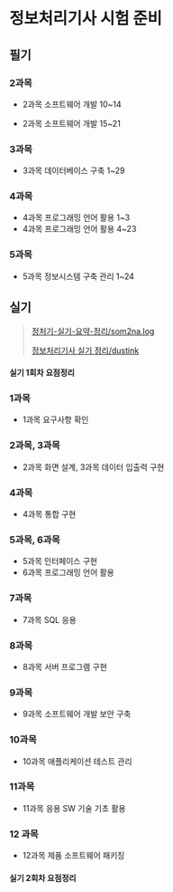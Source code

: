 # 정보처리기사 시험 준비

## 필기

### 2과목

- 2과목 소프트웨어 개발 10~14

- 2과목 소프트웨어 개발 15~21

### 3과목

- 3과목 데이터베이스 구축 1~29

### 4과목

- 4과목 프로그래밍 언어 활용 1~3
- 4과목 프로그래밍 언어 활용 4~23

### 5과목

- 5과목 정보시스템 구축 관리 1~24

## 실기

> [정처기-실기-요약-정리/som2na.log](https://velog.io/@dlsdk2526/%EC%A0%95%EC%B2%98%EA%B8%B0-%EC%8B%A4%EA%B8%B0-%EC%9A%94%EC%95%BD-1-%EC%9A%94%EA%B5%AC%EC%82%AC%ED%95%AD-%ED%99%95%EC%9D%B8)
>
> [정보처리기사 실기 정리/dustink](https://dustink.tistory.com/149)

#### 실기 1회차 요점정리 

### 1과목

- 1과목 요구사항 확인


### 2과목, 3과목

- 2과목 화면 설계, 3과목 데이터 입출력 구현

### 4과목

- 4과목 통합 구현

### 5과목, 6과목

- 5과목 인터페이스 구현
- 6과목 프로그래밍 언어 활용

### 7과목

- 7과목 SQL 응용

### 8과목

- 8과목 서버 프로그램 구현

### 9과목

- 9과목 소프트웨어 개발 보안 구축

### 10과목

- 10과목 애플리케이션 테스트 관리

### 11과목

- 11과목 응용 SW 기술 기초 활용

### 12 과목

- 12과목 제품 소프트웨어 패키징

#### 실기 2회차 요점정리

